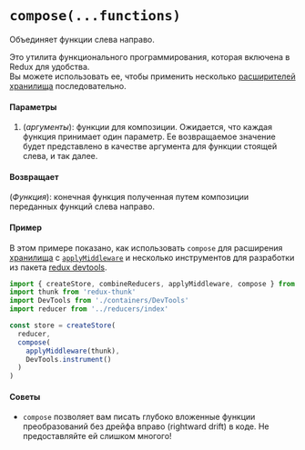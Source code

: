 # `compose(...functions)`

Объединяет функции слева направо.

Это утилита функционального программирования, которая включена в Redux для удобства.   
Вы можете использовать ее, чтобы применить несколько [расширителей хранилища](../Glossary.md#store-enhancer) последовательно.

#### Параметры

  1. (*аргументы*): функции для композиции. Ожидается, что каждая функция принимает один параметр. Ее возвращаемое значение будет представлено в качестве аргумента для функции стоящей слева, и так далее.

#### Возвращает

(*Функция*): конечная функция полученная путем композиции переданных функций слева направо.

#### Пример

В этом примере показано, как использовать `compose` для расширения [хранилища](Store.md) с [`applyMiddleware`](applyMiddleware.md) и несколько инструментов для разработки из пакета [redux devtools](https://github.com/gaearon/redux-devtools).

```js
import { createStore, combineReducers, applyMiddleware, compose } from 'redux'
import thunk from 'redux-thunk'
import DevTools from './containers/DevTools'
import reducer from '../reducers/index'

const store = createStore(
  reducer,
  compose(
    applyMiddleware(thunk),
    DevTools.instrument()
  )
)
```

#### Советы

  * `compose` позволяет вам писать глубоко вложенные функции преобразований без дрейфа вправо (rightward drift) в коде. Не предоставляйте ей слишком многого!
